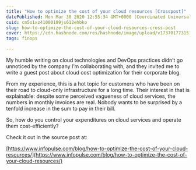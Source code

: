 ```yaml
---
title: "How to optimize the cost of your cloud resources [Crosspost]"
datePublished: Mon Mar 30 2020 12:55:34 GMT+0000 (Coordinated Universal Time)
cuid: cm5o1xz41000109js612ehbko
slug: how-to-optimize-the-cost-of-your-cloud-resources-cross-post
cover: https://cdn.hashnode.com/res/hashnode/image/upload/v1737017731516/80bf5b2f-45f0-410a-8689-c170cdc8ef11.png
tags: finops

---
```


My humble writing on cloud technologies and DevOps practices didn’t go unnoticed by the company I’m collaborating with, and they invited me to write a guest post about cloud cost optimization for their corporate blog.

From my experience, this is a hot topic for customers who have been on their road to cloud-only infrastructure for a long time. Their interest in that is explainable: despite some perceived vagueness of cloud services, the numbers in monthly invoices are real. Nobody wants to be surprised by a tenfold increase in the sum to pay in their bill.

So, how do you control your expenditures on cloud services and operate them cost-efficiently?

Check it out in the source post at:

[https://www.infopulse.com/blog/how-to-optimize-the-cost-of-your-cloud-resources/](https://www.infopulse.com/blog/how-to-optimize-the-cost-of-your-cloud-resources/)